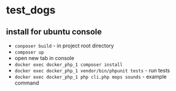 # test_dogs


## install for ubuntu console

- `conposer build` - in project root directory 
- `composer up`  
- open new tab in console
- `docker exec docker_php_1 composer install` 
- `docker exec docker_php_1 vendor/bin/phpunit tests`  - run tests
- `docker exec docker_php_1 php cli.php mops sounds`  - example command